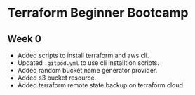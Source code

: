 # Terraform Beginner Bootcamp

## Week 0

- Added scripts to install terraform and aws cli.
- Updated `.gitpod.yml` to use cli installtion scripts.
- Added random bucket name generator provider.
- Added s3 bucket resource.
- Added terraform remote state backup on terraform cloud.
